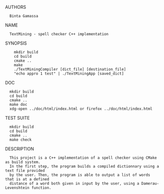 AUTHORS

      Binta Gamassa

NAME

      TextMining - spell checker C++ implementation

SYNOPSIS

        mkdir build
        cd build
        cmake ..
        make
        ./TextMiningCompiler [dict_file] [destination_file]
        "echo appro 1 test" | ./TextMiningApp [saved_dict]	

DOC

      mkdir build
      cd build
      cmake ..
      make doc
      xdg-open ../doc/html/index.html or firefox ../doc/html/index.html

TEST SUITE
      
      mkdir build
      cd build
      cmake ..
      make check

DESCRIPTION

      This project is a C++ implementation of a spell checker using CMake as build system.
      In the first step, the program builds a compiled dictionnary using a text file provided
      by the user. Then, the program is able to output a list of words that is at a defined
      distance of a word both given in input by the user, using a Damerau-Levenshtein function.

